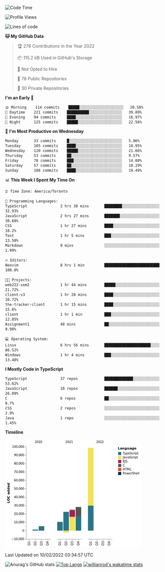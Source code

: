 <!--START_SECTION:waka-->
![Code Time](http://img.shields.io/badge/Code%20Time-145%20hrs%2027%20mins-blue)

![Profile Views](http://img.shields.io/badge/Profile%20Views-30-blue)

![Lines of code](https://img.shields.io/badge/From%20Hello%20World%20I%27ve%20Written-189%20Thousand%20lines%20of%20code-blue)

**🐱 My GitHub Data** 

> 🏆 276 Contributions in the Year 2022
 > 
> 📦 115.2 kB Used in GitHub's Storage 
 > 
> 🚫 Not Opted to Hire
 > 
> 📜 78 Public Repositories 
 > 
> 🔑 30 Private Repositories  
 > 
**I'm an Early 🐤** 

```text
🌞 Morning    114 commits    █████░░░░░░░░░░░░░░░░░░░░   20.58% 
🌆 Daytime    221 commits    ██████████░░░░░░░░░░░░░░░   39.89% 
🌃 Evening    94 commits     ████░░░░░░░░░░░░░░░░░░░░░   16.97% 
🌙 Night      125 commits    █████░░░░░░░░░░░░░░░░░░░░   22.56%

```
📅 **I'm Most Productive on Wednesday** 

```text
Monday       33 commits     █░░░░░░░░░░░░░░░░░░░░░░░░   5.96% 
Tuesday      105 commits    ████░░░░░░░░░░░░░░░░░░░░░   18.95% 
Wednesday    120 commits    █████░░░░░░░░░░░░░░░░░░░░   21.66% 
Thursday     53 commits     ██░░░░░░░░░░░░░░░░░░░░░░░   9.57% 
Friday       78 commits     ███░░░░░░░░░░░░░░░░░░░░░░   14.08% 
Saturday     57 commits     ██░░░░░░░░░░░░░░░░░░░░░░░   10.29% 
Sunday       108 commits    ████░░░░░░░░░░░░░░░░░░░░░   19.49%

```


📊 **This Week I Spent My Time On** 

```text
⌚︎ Time Zone: America/Toronto

💬 Programming Languages: 
TypeScript               2 hrs 38 mins       ████████░░░░░░░░░░░░░░░░░   32.93% 
JavaScript               2 hrs 27 mins       ███████░░░░░░░░░░░░░░░░░░   30.68% 
CSS                      1 hr 27 mins        ████░░░░░░░░░░░░░░░░░░░░░   18.2% 
Text                     1 hr 5 mins         ███░░░░░░░░░░░░░░░░░░░░░░   13.58% 
Markdown                 9 mins              ░░░░░░░░░░░░░░░░░░░░░░░░░   1.99%

🔥 Editors: 
Neovim                   8 hrs 1 min         █████████████████████████   100.0%

🐱‍💻 Projects: 
web222-sem2              1 hr 44 mins        █████░░░░░░░░░░░░░░░░░░░░   21.72% 
client-v3                1 hr 20 mins        ████░░░░░░░░░░░░░░░░░░░░░   16.72% 
the-tracker-client       1 hr 15 mins        ████░░░░░░░░░░░░░░░░░░░░░   15.6% 
client                   1 hr 1 min          ███░░░░░░░░░░░░░░░░░░░░░░   12.85% 
Assignment1              48 mins             ██░░░░░░░░░░░░░░░░░░░░░░░   9.98%

💻 Operating System: 
Linux                    6 hrs 56 mins       █████████████████████░░░░   86.52% 
Windows                  1 hr 4 mins         ███░░░░░░░░░░░░░░░░░░░░░░   13.48%

```

**I Mostly Code in TypeScript** 

```text
TypeScript               37 repos            █████████████░░░░░░░░░░░░   53.62% 
JavaScript               18 repos            ██████░░░░░░░░░░░░░░░░░░░   26.09% 
C                        6 repos             ██░░░░░░░░░░░░░░░░░░░░░░░   8.7% 
CSS                      2 repos             ░░░░░░░░░░░░░░░░░░░░░░░░░   2.9% 
Java                     1 repo              ░░░░░░░░░░░░░░░░░░░░░░░░░   1.45%

```


**Timeline**

![Chart not found](https://raw.githubusercontent.com/wise-introvert/wise-introvert/master/charts/bar_graph.png) 


 Last Updated on 10/02/2022 03:34:57 UTC
<!--END_SECTION:waka-->

![Anurag's GitHub stats](https://github-readme-stats.vercel.app/api?username=wise-introvert&count_private=true&show_icons=true)
[![Top Langs](https://github-readme-stats.vercel.app/api/top-langs/?username=wise-introvert&langs_count=10)](https://github.com/anuraghazra/github-readme-stats)
[![willianrod's wakatime stats](https://github-readme-stats.vercel.app/api/wakatime?username=wiseintrovert)](https://github.com/anuraghazra/github-readme-stats)
